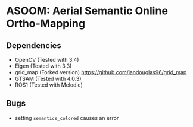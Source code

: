 # ASOOM: Aerial Semantic Online Ortho-Mapping

## Dependencies
* OpenCV (Tested with 3.4)
* Eigen (Tested with 3.3)
* grid_map (Forked version) https://github.com/iandouglas96/grid_map
* GTSAM (Tested with 4.0.3)
* ROS1 (Tested with Melodic)

## Bugs
* setting `semantics_colored` causes an error